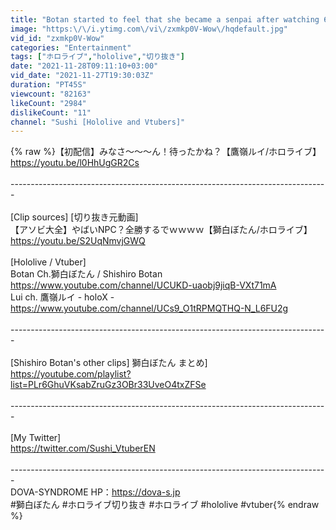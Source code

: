 ```yaml
---
title: "Botan started to feel that she became a senpai after watching 6th gen debut [Hololive\/Eng sub]"
image: "https:\/\/i.ytimg.com\/vi\/zxmkp0V-Wow\/hqdefault.jpg"
vid_id: "zxmkp0V-Wow"
categories: "Entertainment"
tags: ["ホロライブ","hololive","切り抜き"]
date: "2021-11-28T09:11:10+03:00"
vid_date: "2021-11-27T19:30:03Z"
duration: "PT45S"
viewcount: "82163"
likeCount: "2984"
dislikeCount: "11"
channel: "Sushi [Hololive and Vtubers]"
---
```

{% raw %}【初配信】みなさ～～～ん！待ったかね？【鷹嶺ルイ/ホロライブ】<br /><a rel="nofollow" target="blank" href="https://youtu.be/l0HhUgGR2Cs">https://youtu.be/l0HhUgGR2Cs</a><br /><br />-------------------------------------------------------------------------------<br /><br />[Clip sources] [切り抜き元動画]<br />【アソビ大全】やばいNPC？全勝するでｗｗｗｗ【獅白ぼたん/ホロライブ】<br /><a rel="nofollow" target="blank" href="https://youtu.be/S2UqNmvjGWQ">https://youtu.be/S2UqNmvjGWQ</a><br /><br />[Hololive / Vtuber]<br />Botan Ch.獅白ぼたん / Shishiro Botan<br /><a rel="nofollow" target="blank" href="https://www.youtube.com/channel/UCUKD-uaobj9jiqB-VXt71mA">https://www.youtube.com/channel/UCUKD-uaobj9jiqB-VXt71mA</a><br />Lui ch. 鷹嶺ルイ - holoX -<br /><a rel="nofollow" target="blank" href="https://www.youtube.com/channel/UCs9_O1tRPMQTHQ-N_L6FU2g">https://www.youtube.com/channel/UCs9_O1tRPMQTHQ-N_L6FU2g</a><br /><br />-------------------------------------------------------------------------------<br /><br />[Shishiro Botan's other clips] 獅白ぼたん まとめ]<br /><a rel="nofollow" target="blank" href="https://youtube.com/playlist?list=PLr6GhuVKsabZruGz3OBr33UveO4txZFSe">https://youtube.com/playlist?list=PLr6GhuVKsabZruGz3OBr33UveO4txZFSe</a><br /><br />-------------------------------------------------------------------------------<br /><br />[My Twitter]<br /><a rel="nofollow" target="blank" href="https://twitter.com/Sushi_VtuberEN">https://twitter.com/Sushi_VtuberEN</a><br /><br />-------------------------------------------------------------------------------<br />DOVA-SYNDROME HP：<a rel="nofollow" target="blank" href="https://dova-s.jp">https://dova-s.jp</a><br />#獅白ぼたん #ホロライブ切り抜き #ホロライブ #hololive #vtuber{% endraw %}
